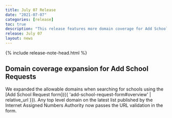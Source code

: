 ```yaml
---
title: July 07 Release
date: "2021-07-07"
categories: [release]
toc: true
description: "This release features more domain coverage for Add School Requests"
release: July 07
layout: news
---
```


{% include release-note-head.html %}

## Domain coverage expansion for Add School Requests

We expanded the allowable domains when searching for schools using the [Add School Request form]({{ 'add-school-request-form#overview' | relative_url }}). Any top level domain on the latest list published by the Internet Assigned Numbers Authority now passes the URL validation in the form.